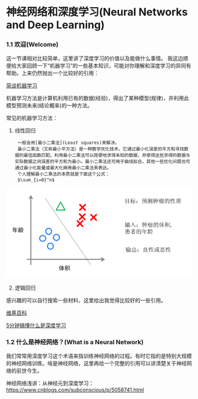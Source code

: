 神经网络和深度学习(Neural Networks and Deep Learning)
==============================================================
### 1.1 欢迎(Welcome)

这一节课相对比较简单，这里讲了深度学习的价值以及能做什么事情。
我这边顺便给大家回顾一下“机器学习”的一些基本知识，可能对你理解和深度学习的异同有帮助。上来仍然抛出一个比较好的引用：

[简谈机器学习](https://www.cnblogs.com/subconscious/p/4107357.html) 

机器学习方法是计算机利用已有的数据(经验)，得出了某种模型(规律)，并利用此模型预测未来(结论概率)的一种方法。

常见的机器学习方法：

1. 线性回归
        
        一般会用[最小二乘法](Least squares)来解决。
        最小二乘法（又称最小平方法）是一种数学优化技术。它通过最小化误差的平方和寻找数据的最佳函数匹配。利用最小二乘法可以简便地求得未知的数据，并使得这些求得的数据与实际数据之间误差的平方和为最小。最小二乘法还可用于曲线拟合。其他一些优化问题也可通过最小化能量或最大化熵用最小二乘法来表达。
        个人理解最小二乘法的本质就是下面这个公式：
        $\sum_{i=0}^n$

![](../../imgs/221217185156265.png)        

2. 逻辑回归

感兴趣的可以自行搜索一些材料，这里给出我觉得比较好的一些引用。


[维基百科]( https://zh.wikipedia.org/wiki/%E6%B7%B1%E5%BA%A6%E5%AD%A6%E4%B9%A0)

[5分钟搞懂什么是深度学习](https://www.jianshu.com/p/27e9f1451882)

### 1.2 什么是神经网络？(What is a Neural Network)

我们常常用深度学习这个术语来指训练神经网络的过程。有时它指的是特别大规模的神经网络训练。啥是神经网络，这里再给一个完整的引用可以讲清楚关于神经网络的前世今生。

神经网络浅讲：从神经元到深度学习：https://www.cnblogs.com/subconscious/p/5058741.html

